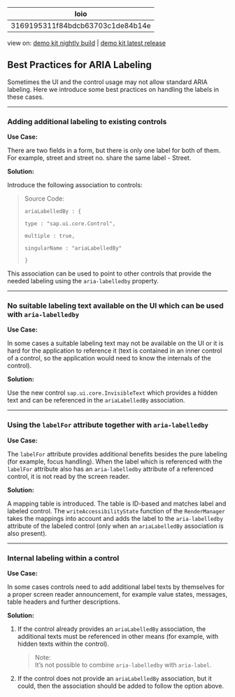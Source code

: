 <!-- loio3169195311f84bdcb63703c1de84b14e -->

| loio |
| -----|
| 3169195311f84bdcb63703c1de84b14e |

<div id="loio">

view on: [demo kit nightly build](https://openui5nightly.hana.ondemand.com/#/topic/3169195311f84bdcb63703c1de84b14e) | [demo kit latest release](https://openui5.hana.ondemand.com/#/topic/3169195311f84bdcb63703c1de84b14e)</div>

## Best Practices for ARIA Labeling

Sometimes the UI and the control usage may not allow standard ARIA labeling. Here we introduce some best practices on handling the labels in these cases.

***

### **Adding additional labeling to existing controls**

**Use Case:**

There are two fields in a form, but there is only one label for both of them. For example, street and street no. share the same label - Street.

**Solution:**

Introduce the following association to controls:

> Source Code:  
> ```
> ariaLabelledBy : {
> 
> type : "sap.ui.core.Control",
> 
> multiple : true,
> 
> singularName : "ariaLabelledBy"
> 
> }
> 
> ```

This association can be used to point to other controls that provide the needed labeling using the `aria-labelledby` property.

***

### **No suitable labeling text available on the UI which can be used with `aria-labelledby`**

**Use Case:**

In some cases a suitable labeling text may not be available on the UI or it is hard for the application to reference it \(text is contained in an inner control of a control, so the application would need to know the internals of the control\).

**Solution:**

Use the new control `sap.ui.core.InvisibleText` which provides a hidden text and can be referenced in the `ariaLabelledBy` association.

***

### **Using the `labelFor` attribute together with `aria-labelledby`**

**Use Case:**

The `labelFor` attribute provides additional benefits besides the pure labeling \(for example, focus handling\). When the label which is referenced with the `labelFor` attribute also has an `aria-labelledby` attribute of a referenced control, it is not read by the screen reader.

**Solution:**

A mapping table is introduced. The table is ID-based and matches label and labeled control. The `writeAccessibilityState` function of the `RenderManager` takes the mappings into account and adds the label to the `aria-labelledby` attribute of the labeled control \(only when an `ariaLabelledBy` association is also present\).

***

### **Internal labeling within a control**

**Use Case:**

In some cases controls need to add additional label texts by themselves for a proper screen reader announcement, for example value states, messages, table headers and further descriptions.

**Solution:**

1.  If the control already provides an `ariaLabelledBy` association, the additional texts must be referenced in other means \(for example, with hidden texts within the control\).

    > Note:  
    > It’s not possible to combine `aria-labelledby` with `aria-label`.

2.  If the control does not provide an `ariaLabelledBy` association, but it could, then the association should be added to follow the option above.


